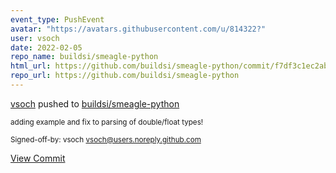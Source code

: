 ```yaml
---
event_type: PushEvent
avatar: "https://avatars.githubusercontent.com/u/814322?"
user: vsoch
date: 2022-02-05
repo_name: buildsi/smeagle-python
html_url: https://github.com/buildsi/smeagle-python/commit/f7df3c1ec2ab6b38018837bd96d434b2fab5f7a8
repo_url: https://github.com/buildsi/smeagle-python
---
```


<a href='https://github.com/vsoch' target='_blank'>vsoch</a> pushed to <a href='https://github.com/buildsi/smeagle-python' target='_blank'>buildsi/smeagle-python</a>

<small>adding example and fix to parsing of double/float types!

Signed-off-by: vsoch <vsoch@users.noreply.github.com></small>

<a href='https://github.com/buildsi/smeagle-python/commit/f7df3c1ec2ab6b38018837bd96d434b2fab5f7a8' target='_blank'>View Commit</a>